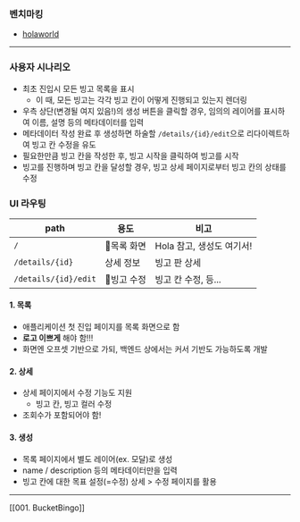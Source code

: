 ### 벤치마킹
- [holaworld](https://holaworld.io/)

---
### 사용자 시나리오
- 최초 진입시 모든 빙고 목록을 표시
	- 이 때, 모든 빙고는 각각 빙고 칸이 어떻게 진행되고 있는지 렌더링
- 우측 상단(변경될 여지 있음!)의 생성 버튼을 클릭할 경우, 임의의 레이어를 표시하여 이름, 설명 등의 메타데이터를 입력
- 메타데이터 작성 완료 후 생성하면 하술할 `/details/{id}/edit`으로 리다이렉트하여 빙고 칸 수정을 유도
- 필요한만큼 빙고 칸을 작성한 후, 빙고 시작을 클릭하여 빙고를 시작
- 빙고를 진행하며 빙고 칸을 달성할 경우, 빙고 상세 페이지로부터 빙고 칸의 상태를 수정
### UI 라우팅
| path                 | 용도       | 비고                      |
| -------------------- | ---------- | ------------------------- |
| `/`                  | 목록 화면 | Hola 참고, 생성도 여기서! |
| `/details/{id}`      | 상세 정보  | 빙고 판 상세          |
| `/details/{id}/edit` | 빙고 수정 | 빙고 칸 수정, 등...       |
#### 1. 목록
- 애플리케이션 첫 진입 페이지를 목록 화면으로 함
- **로고 이쁘게** 해야 함!!!
- 화면엔 오프셋 기반으로 가되, 백엔드 상에서는 커서 기반도 가능하도록 개발
#### 2. 상세
- 상세 페이지에서 수정 기능도 지원
	- 빙고 칸, 빙고 컬러 수정
- 조회수가 포함되어야 함!
#### 3. 생성
- 목록 페이지에서 별도 레이어(ex. 모달)로 생성 
- name / description 등의 메타데이터만을 입력
- 빙고 칸에 대한 목표 설정(=수정) 상세 > 수정 페이지를 활용

---

[[001. BucketBingo]]